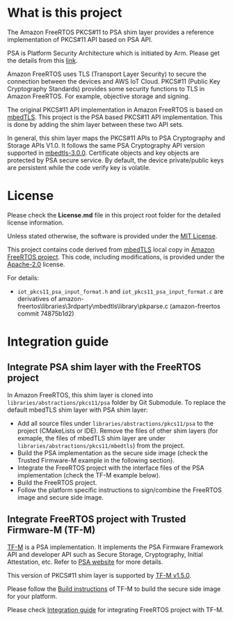 # What is this project

The Amazon FreeRTOS PKCS#11 to PSA shim layer provides a reference implementation of PKCS#11 API based on PSA API.

PSA is Platform Security Architecture which is initiated by Arm. Please get the details from this [link](https://www.arm.com/why-arm/architecture/platform-security-architecture).

Amazon FreeRTOS uses TLS (Transport Layer Security) to secure the connection between the devices and AWS IoT Cloud.
PKCS#11 (Public Key Cryptography Standards) provides some security functions to TLS in Amazon FreeRTOS.
For example, objective storage and signing.

The original PKCS#11 API implementation in Amazon FreeRTOS is based on [mbedTLS](https://github.com/ARMmbed/mbedtls).
This project is the PSA based PKCS#11 API implementation. This is done by adding the shim layer between these two API sets.

In general, this shim layer maps the PKCS#11 APIs to PSA Cryptography and Storage APIs V1.0. It follows the same PSA Cryptography API version supported in [mbedtls-3.0.0](https://github.com/ARMmbed/mbedtls/tree/mbedtls-3.0.0). Certificate objects and key objects are protected by PSA secure service. By default, the device private/public keys are persistent while the code verify key is volatile.

# License

Please check the **License.md** file in this project root folder for the detailed license information.

Unless stated otherwise, the software is provided under the [MIT License](https://spdx.org/licenses/MIT.html).

This project contains code derived from [mbedTLS](https://github.com/ARMmbed/mbedtls) local copy in [Amazon FreeRTOS project](https://github.com/aws/amazon-freertos). This code, including modifications, is provided under the [Apache-2.0](https://spdx.org/licenses/Apache-2.0.html) license.

For details:
- `iot_pkcs11_psa_input_format.h` and `iot_pkcs11_psa_input_format.c` are derivatives of
amazon-freertos\libraries\3rdparty\mbedtls\library\pkparse.c (amazon-freertos commit 74875b1d2)

# Integration guide

## Integrate PSA shim layer with the FreeRTOS project

In Amazon FreeRTOS, this shim layer is cloned into `libraries/abstractions/pkcs11/psa` folder by Git Submodule. To replace the default mbedTLS shim layer with PSA shim layer:

- Add all source files under `libraries/abstractions/pkcs11/psa` to the project (CMakeLists or IDE). Remove the files of other shim layers (for exmaple, the files of mbedTLS shim layer are under `libraries/abstractions/pkcs11/mbedtls`) from the project.
- Build the PSA implementation as the secure side image (check the Trusted Firmware-M example in the following section).
- Integrate the FreeRTOS project with the interface files of the PSA implementation (check the TF-M example below).
- Build the FreeRTOS project.
- Follow the platform specific instructions to sign/combine the FreeRTOS image and secure side image.

## Integrate FreeRTOS project with Trusted Firmware-M (TF-M)

[TF-M](https://git.trustedfirmware.org/TF-M/trusted-firmware-m.git/) is a PSA implementation. It implements the PSA Firmware Framework API and developer API such as Secure Storage, Cryptography, Initial Attestation, etc. Refer to [PSA website](https://developer.arm.com/architectures/security-architectures/platform-security-architecture) for more details.

This version of PKCS#11 shim layer is supported by [TF-M v1.5.0](https://git.trustedfirmware.org/TF-M/trusted-firmware-m.git/tag/?h=TF-Mv1.5.0).

Please follow the [Build instructions](https://tf-m-user-guide.trustedfirmware.org/docs/technical_references/instructions/tfm_build_instruction.html) of TF-M to build the secure side image for your platform.

Please check [Integration guide](https://github.com/FreeRTOS/FreeRTOS-Kernel/tree/main/portable/ThirdParty/GCC/ARM_CM33_TFM) for integrating FreeRTOS project with TF-M.
